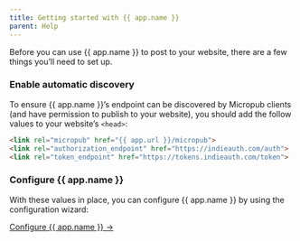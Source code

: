 ```yaml
---
title: Getting started with {{ app.name }}
parent: Help
---
```

Before you can use {{ app.name }} to post to your website, there are a few things you’ll need to set up.

### Enable automatic discovery
To ensure {{ app.name }}’s endpoint can be discovered by Micropub clients (and have permission to publish to your website), you should add the follow values to your website’s `<head>`:

```html
<link rel="micropub" href="{{ app.url }}/micropub">
<link rel="authorization_endpoint" href="https://indieauth.com/auth">
<link rel="token_endpoint" href="https://tokens.indieauth.com/token">
```

### Configure {{ app.name }}
With these values in place, you can configure {{ app.name }} by using the configuration wizard:

[Configure {{ app.name }} →](/config)
